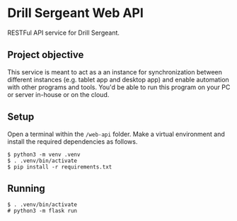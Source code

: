 # Drill Sergeant Web API

RESTFul API service for Drill Sergeant. 

## Project objective

This service is meant to act as a an instance for
synchronization between different instances (e.g. tablet
app and desktop app) and enable automation with other
programs and tools. You'd be able to run this program on
your PC or server in-house or on the cloud.

## Setup

Open a terminal within the `/web-api` folder. Make a virtual
environment and install the required dependencies as
follows.

```
$ python3 -m venv .venv
$ . .venv/bin/activate
$ pip install -r requirements.txt
```

## Running

```
$ . .venv/bin/activate
# python3 -m flask run
```